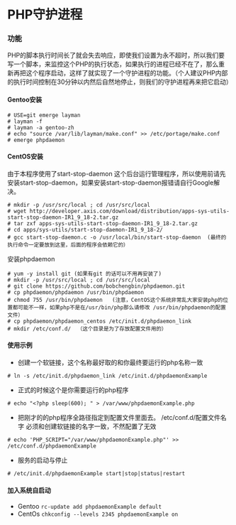 PHP守护进程
=========
### 功能
PHP的脚本执行时间长了就会失去响应，即使我们设置为永不超时，所以我们要写一个脚本，来监控这个PHP的执行状态，如果执行的进程已经不在了，那么重新再把这个程序启动，这样了就实现了一个守护进程的功能。（个人建议PHP内部的执行时间控制在30分钟以内然后自然地停止，则我们的守护进程再来把它启动）
 
#### Gentoo安装
```
# USE=git emerge layman
# layman -f
# layman -a gentoo-zh
# echo "source /var/lib/layman/make.conf" >> /etc/portage/make.conf
# emerge phpdaemon
```

#### CentOS安装
由于本程序使用了start-stop-daemon 这个后台运行管理程序，所以使用前请先安装start-stop-daemon，如果安装start-stop-daemon报错请自行Google解决。
```
# mkdir -p /usr/src/local ; cd /usr/src/local
# wget http://developer.axis.com/download/distribution/apps-sys-utils-start-stop-daemon-IR1_9_18-2.tar.gz
# tar zxf apps-sys-utils-start-stop-daemon-IR1_9_18-2.tar.gz
# cd apps/sys-utils/start-stop-daemon-IR1_9_18-2/ 
# gcc start-stop-daemon.c -o /usr/local/bin/start-stop-daemon  (最终的执行命令一定要放到这里，后面的程序会依赖它的）
```
安装phpdaemon
```
# yum -y install git (如果有git 的话可以不用再安装了)
# mkdir -p /usr/src/local ; cd /usr/src/local
# git clone https://github.com/bobchengbin/phpdaemon.git
# cp phpdaemon/phpdaemon /usr/bin/phpdaemon
# chmod 755 /usr/bin/phpdaemon   (注意，CentOS这个系统非常乱大家安装php的位置都可能不一样，如果php不是在/usr/bin/php那么请修改 /usr/bin/phpdaemon的配置文件）
# cp phpdaemon/phpdaemon_centos /etc/init.d/phpdaemon_link
# mkdir /etc/conf.d/  （这个目录是为了存放配置文件用的）
```

#### 使用示例
* 创建一个软链接，这个名称最好取的和你最终要运行的php名称一致

```# ln -s /etc/init.d/phpdaemon_link /etc/init.d/phpdaemonExample```
* 正式的时候这个是你需要运行的php程序

```# echo "<?php sleep(600); " > /var/www/phpdaemonExample.php```
* 把刚才的的php程序全路径指定到配置文件里面去。 /etc/conf.d/配置文件名字 必须和创建软链接的名字一致，不然配置了无效

```# echo 'PHP_SCRIPT="/var/www/phpdaemonExample.php"' >> /etc/conf.d/phpdaemonExample```
* 服务的启动与停止

```# /etc/init.d/phpdaemonExample start|stop|status|restart```

#### 加入系统自启动
* Gentoo `rc-update add phpdaemonExample default`
* CentOs `chkconfig --levels 2345 phpdaemonExample on`
